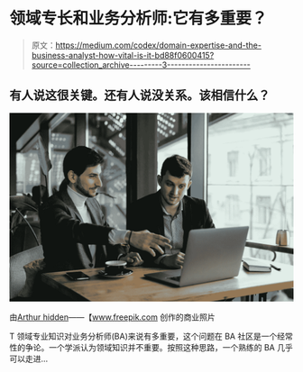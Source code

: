 # 领域专长和业务分析师:它有多重要？

> 原文：<https://medium.com/codex/domain-expertise-and-the-business-analyst-how-vital-is-it-bd88f0600415?source=collection_archive---------3----------------------->

## 有人说这很关键。还有人说没关系。该相信什么？

![](img/0db37996937cdb0f448e405e1c0d949c.png)

由[Arthur hidden](https://www.freepik.com/photos/business)——【www.freepik.com 创作的商业照片

T 领域专业知识对业务分析师(BA)来说有多重要，这个问题在 BA 社区是一个经常性的争论。一个学派认为领域知识并不重要。按照这种思路，一个熟练的 BA 几乎可以走进…